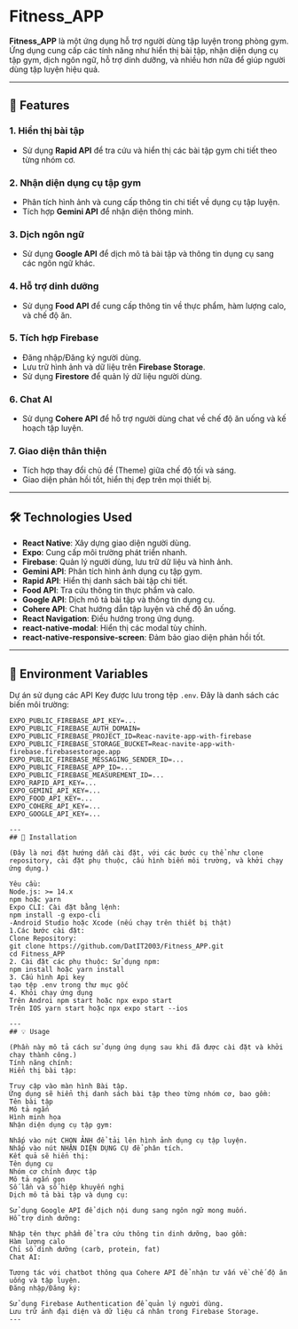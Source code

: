 # Fitness_APP

**Fitness_APP** là một ứng dụng hỗ trợ người dùng tập luyện trong phòng gym. Ứng dụng cung cấp các tính năng như hiển thị bài tập, nhận diện dụng cụ tập gym, dịch ngôn ngữ, hỗ trợ dinh dưỡng, và nhiều hơn nữa để giúp người dùng tập luyện hiệu quả.

---

## 🚀 Features

### 1. **Hiển thị bài tập**
- Sử dụng **Rapid API** để tra cứu và hiển thị các bài tập gym chi tiết theo từng nhóm cơ.

### 2. **Nhận diện dụng cụ tập gym**
- Phân tích hình ảnh và cung cấp thông tin chi tiết về dụng cụ tập luyện.
- Tích hợp **Gemini API** để nhận diện thông minh.

### 3. **Dịch ngôn ngữ**
- Sử dụng **Google API** để dịch mô tả bài tập và thông tin dụng cụ sang các ngôn ngữ khác.

### 4. **Hỗ trợ dinh dưỡng**
- Sử dụng **Food API** để cung cấp thông tin về thực phẩm, hàm lượng calo, và chế độ ăn.

### 5. **Tích hợp Firebase**
- Đăng nhập/Đăng ký người dùng.
- Lưu trữ hình ảnh và dữ liệu trên **Firebase Storage**.
- Sử dụng **Firestore** để quản lý dữ liệu người dùng.

### 6. **Chat AI**
- Sử dụng **Cohere API** để hỗ trợ người dùng chat về chế độ ăn uống và kế hoạch tập luyện.

### 7. **Giao diện thân thiện**
- Tích hợp thay đổi chủ đề (Theme) giữa chế độ tối và sáng.
- Giao diện phản hồi tốt, hiển thị đẹp trên mọi thiết bị.

---

## 🛠️ Technologies Used

- **React Native**: Xây dựng giao diện người dùng.
- **Expo**: Cung cấp môi trường phát triển nhanh.
- **Firebase**: Quản lý người dùng, lưu trữ dữ liệu và hình ảnh.
- **Gemini API**: Phân tích hình ảnh dụng cụ tập gym.
- **Rapid API**: Hiển thị danh sách bài tập chi tiết.
- **Food API**: Tra cứu thông tin thực phẩm và calo.
- **Google API**: Dịch mô tả bài tập và thông tin dụng cụ.
- **Cohere API**: Chat hướng dẫn tập luyện và chế độ ăn uống.
- **React Navigation**: Điều hướng trong ứng dụng.
- **react-native-modal**: Hiển thị các modal tùy chỉnh.
- **react-native-responsive-screen**: Đảm bảo giao diện phản hồi tốt.

---

## 🔑 Environment Variables

Dự án sử dụng các API Key được lưu trong tệp `.env`. Đây là danh sách các biến môi trường:

```env
EXPO_PUBLIC_FIREBASE_API_KEY=...
EXPO_PUBLIC_FIREBASE_AUTH_DOMAIN=
EXPO_PUBLIC_FIREBASE_PROJECT_ID=Reac-navite-app-with-firebase
EXPO_PUBLIC_FIREBASE_STORAGE_BUCKET=Reac-navite-app-with-firebase.firebasestorage.app
EXPO_PUBLIC_FIREBASE_MESSAGING_SENDER_ID=...
EXPO_PUBLIC_FIREBASE_APP_ID=...
EXPO_PUBLIC_FIREBASE_MEASUREMENT_ID=...
EXPO_RAPID_API_KEY=...
EXPO_GEMINI_API_KEY=...
EXPO_FOOD_API_KEY=...
EXPO_COHERE_API_KEY=...
EXPO_GOOGLE_API_KEY=...

---
## 💾 Installation

(Đây là nơi đặt hướng dẫn cài đặt, với các bước cụ thể như clone repository, cài đặt phụ thuộc, cấu hình biến môi trường, và khởi chạy ứng dụng.)

Yêu cầu:
Node.js: >= 14.x
npm hoặc yarn
Expo CLI: Cài đặt bằng lệnh:
npm install -g expo-cli
-Android Studio hoặc Xcode (nếu chạy trên thiết bị thật)
1.Các bước cài đặt:
Clone Repository:
git clone https://github.com/DatIT2003/Fitness_APP.git
cd Fitness_APP
2. Cài đặt các phụ thuộc: Sử dụng npm:
npm install hoặc yarn install
3. Cấu hình Api key
tạo tệp .env trong thư mục gốc 
4. Khỏi chạy ứng dụng
Trên Androi npm start hoặc npx expo start
Trên IOS yarn start hoặc npx expo start --ios

---
## 💡 Usage

(Phần này mô tả cách sử dụng ứng dụng sau khi đã được cài đặt và khởi chạy thành công.)
Tính năng chính:
Hiển thị bài tập:

Truy cập vào màn hình Bài tập.
Ứng dụng sẽ hiển thị danh sách bài tập theo từng nhóm cơ, bao gồm:
Tên bài tập
Mô tả ngắn
Hình minh họa
Nhận diện dụng cụ tập gym:

Nhấp vào nút CHỌN ẢNH để tải lên hình ảnh dụng cụ tập luyện.
Nhấp vào nút NHẬN DIỆN DỤNG CỤ để phân tích.
Kết quả sẽ hiển thị:
Tên dụng cụ
Nhóm cơ chính được tập
Mô tả ngắn gọn
Số lần và số hiệp khuyến nghị
Dịch mô tả bài tập và dụng cụ:

Sử dụng Google API để dịch nội dung sang ngôn ngữ mong muốn.
Hỗ trợ dinh dưỡng:

Nhập tên thực phẩm để tra cứu thông tin dinh dưỡng, bao gồm:
Hàm lượng calo
Chỉ số dinh dưỡng (carb, protein, fat)
Chat AI:

Tương tác với chatbot thông qua Cohere API để nhận tư vấn về chế độ ăn uống và tập luyện.
Đăng nhập/Đăng ký:

Sử dụng Firebase Authentication để quản lý người dùng.
Lưu trữ ảnh đại diện và dữ liệu cá nhân trong Firebase Storage.
---
